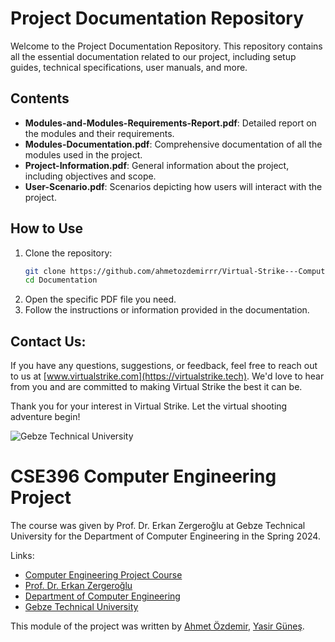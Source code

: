 # Project Documentation Repository

Welcome to the Project Documentation Repository. This repository contains all the essential documentation related to our project, including setup guides, technical specifications, user manuals, and more.

## Contents

- **Modules-and-Modules-Requirements-Report.pdf**: Detailed report on the modules and their requirements.
- **Modules-Documentation.pdf**: Comprehensive documentation of all the modules used in the project.
- **Project-Information.pdf**: General information about the project, including objectives and scope.
- **User-Scenario.pdf**: Scenarios depicting how users will interact with the project.

## How to Use

1. Clone the repository:
   ```bash
   git clone https://github.com/ahmetozdemirrr/Virtual-Strike---Computer-Engineering-Project/Documentation
   cd Documentation
   ```
2. Open the specific PDF file you need.
3. Follow the instructions or information provided in the documentation.

## Contact Us:
If you have any questions, suggestions, or feedback, feel free to reach out to us at [www.virtualstrike.com](https://virtualstrike.tech). We'd love to hear from you and are committed to making Virtual Strike the best it can be.

Thank you for your interest in Virtual Strike. Let the virtual shooting adventure begin!


![Gebze Technical University](https://abl.gtu.edu.tr/html/mobil/gtu_logo_en_500.png)
# CSE396 Computer Engineering Project

The course was given by Prof. Dr. Erkan Zergeroğlu at Gebze Technical University for the Department of Computer Engineering in the Spring 2024.

Links:
* [Computer Engineering Project Course](https://abl.gtu.edu.tr/ects/?duzey=ucuncu&modul=ders_bilgi_formu&dno=B%C4%B0L%20396&bolum=104&tip=lisans&dil=tr)
* [Prof. Dr. Erkan Zergeroğlu](https://www.gtu.edu.tr/tr/personel/98/10414/display.aspx)
* [Department of Computer Engineering](https://www.gtu.edu.tr/kategori/91/3/bilgisayar-muhendisligi.aspx?languageId=2)
* [Gebze Technical University](https://www.gtu.edu.tr/?languageId=2)

This module of the project was written by [Ahmet Özdemir](https://github.com/ahmetozdemirrr), [Yasir Güneş](https://github.com/yasirgunes).
